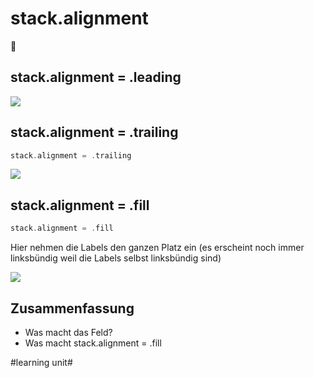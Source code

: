 # stack.alignment
🥞

## stack.alignment = .leading
![][image-1]

## stack.alignment = .trailing


```swift
stack.alignment = .trailing
```

![][image-2]

## stack.alignment = .fill
 

```swift
stack.alignment = .fill
```
 
Hier nehmen die Labels den ganzen Platz ein (es erscheint noch immer linksbündig weil die Labels selbst linksbündig sind)

![][image-3]

## Zusammenfassung

- Was macht das Feld?
- Was macht stack.alignment = .fill



[image-1]:	assets/simulator_screenshot_2E7B3B47-2D30-4BA7-930A-416B72D26CB3.png
[image-2]:	assets/simulator_screenshot_93AC1D97-F1A7-4EDD-B854-A40C2567768E.png
[image-3]:	assets/simulator_screenshot_2E7B3B47-2D30-4BA7-930A-416B72D26CB3-1.png

#learning unit#